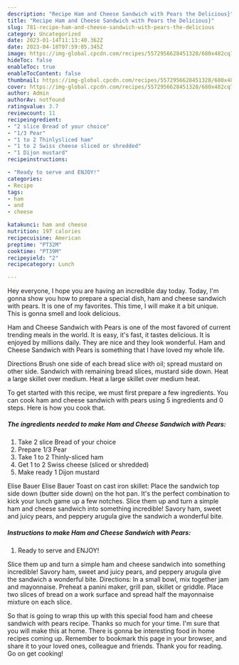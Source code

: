 ```yaml
---
description: "Recipe Ham and Cheese Sandwich with Pears the Delicious}"
title: "Recipe Ham and Cheese Sandwich with Pears the Delicious}"
slug: 781-recipe-ham-and-cheese-sandwich-with-pears-the-delicious
category: Uncategorized
date: 2023-01-14T11:13:40.362Z
date: 2023-04-18T07:59:05.345Z
image: https://img-global.cpcdn.com/recipes/5572956628451328/680x482cq70/ham-and-cheese-sandwich-with-pears-recipe-main-photo.jpg
hideToc: false
enableToc: true
enableTocContent: false
thumbnail: https://img-global.cpcdn.com/recipes/5572956628451328/680x482cq70/ham-and-cheese-sandwich-with-pears-recipe-main-photo.jpg
cover: https://img-global.cpcdn.com/recipes/5572956628451328/680x482cq70/ham-and-cheese-sandwich-with-pears-recipe-main-photo.jpg
author: Admin
authorAv: notfound
ratingvalue: 3.7
reviewcount: 11
recipeingredient:
- "2 slice Bread of your choice"
- "1/3 Pear"
- "1 to 2 Thinlysliced ham"
- "1 to 2 Swiss cheese sliced or shredded"
- "1 Dijon mustard"
recipeinstructions:

- "Ready to serve and ENJOY!"
categories:
- Recipe
tags:
- ham
- and
- cheese

katakunci: ham and cheese 
nutrition: 197 calories
recipecuisine: American
preptime: "PT32M"
cooktime: "PT39M"
recipeyield: "2"
recipecategory: Lunch

---
```



Hey everyone, I hope you are having an incredible day today. Today, I'm gonna show you how to prepare a special dish, ham and cheese sandwich with pears. It is one of my favorites. This time, I will make it a bit unique. This is gonna smell and look delicious.

Ham and Cheese Sandwich with Pears is one of the most favored of current trending meals in the world. It is easy, it's fast, it tastes delicious. It is enjoyed by millions daily. They are nice and they look wonderful. Ham and Cheese Sandwich with Pears is something that I have loved my whole life.

Directions Brush one side of each bread slice with oil; spread mustard on other side. Sandwich with remaining bread slices, mustard side down. Heat a large skillet over medium. Heat a large skillet over medium heat.


To get started with this recipe, we must first prepare a few ingredients. You can cook ham and cheese sandwich with pears using 5 ingredients and 0 steps. Here is how you cook that.

<!--inarticleads1-->

##### The ingredients needed to make Ham and Cheese Sandwich with Pears:

1. Take 2 slice Bread of your choice
1. Prepare 1/3 Pear
1. Take 1 to 2 Thinly-sliced ham
1. Get 1 to 2 Swiss cheese (sliced or shredded)
1. Make ready 1 Dijon mustard


Elise Bauer Elise Bauer Toast on cast iron skillet: Place the sandwich top side down (butter side down) on the hot pan. It&#39;s the perfect combination to kick your lunch game up a few notches. Slice them up and turn a simple ham and cheese sandwich into something incredible! Savory ham, sweet and juicy pears, and peppery arugula give the sandwich a wonderful bite. 

<!--inarticleads2-->

##### Instructions to make Ham and Cheese Sandwich with Pears:


1. Ready to serve and ENJOY!

Slice them up and turn a simple ham and cheese sandwich into something incredible! Savory ham, sweet and juicy pears, and peppery arugula give the sandwich a wonderful bite. Directions: In a small bowl, mix together jam and mayonnaise. Preheat a panini maker, grill pan, skillet or griddle. Place two slices of bread on a work surface and spread half the mayonnaise mixture on each slice. 

So that is going to wrap this up with this special food ham and cheese sandwich with pears recipe. Thanks so much for your time. I'm sure that you will make this at home. There is gonna be interesting food in home recipes coming up. Remember to bookmark this page in your browser, and share it to your loved ones, colleague and friends. Thank you for reading. Go on get cooking!
